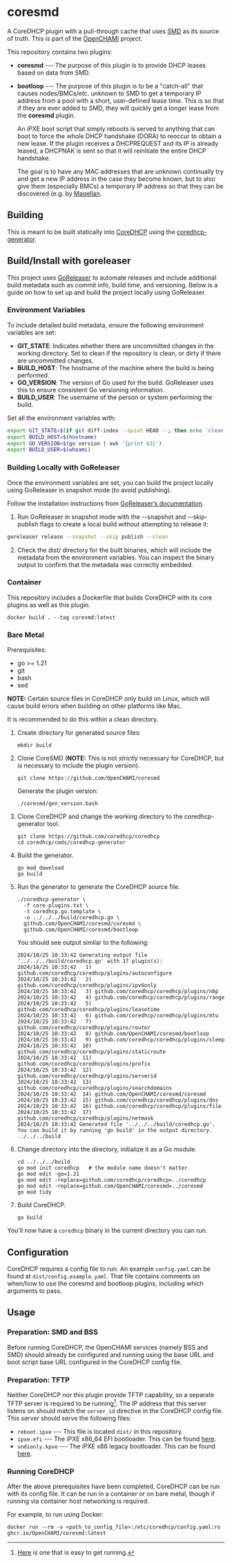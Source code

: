# coresmd

<!-- Text width is 80, only use spaces and use 4 spaces instead of tabs -->
<!-- vim: set et sta tw=80 ts=4 sw=4 sts=0: -->

A CoreDHCP plugin with a pull-through cache that uses
[SMD](https://github.com/OpenCHAMI/smd) as its source of truth. This is part of
the [OpenCHAMI](https://openchami.org) project.

This repository contains two plugins:

- **coresmd** --- The purpose of this plugin is to provide DHCP leases based on
  data from SMD.
- **bootloop** --- The purpose of this plugin is to be a "catch-all" that causes
  nodes/BMCs/etc. unknown to SMD to get a temporary IP address from a pool with
  a short, user-defined lease time. This is so that if they are ever added to
  SMD, they will quickly get a longer lease from the **coresmd** plugin.

  An iPXE boot script that simply reboots is served to anything that can boot to
  force the whole DHCP handshake (DORA) to reoccur to obtain a new lease. If the
  plugin receives a DHCPREQUEST and its IP is already leased, a DHCPNAK is sent
  so that it will reinitiate the entire DHCP handshake.

  The goal is to have any MAC addresses that are unknown continually try and get
  a new IP address in the case they become known, but to also give them
  (especially BMCs) a temporary IP address so that they can be discovered (e.g.
  by [Magellan](https://github.com/OpenCHAMI/magellan).

## Building

This is meant to be built statically into
[CoreDHCP](https://github.com/coredhcp/coredhcp) using the
[coredhcp-generator](https://github.com/coredhcp/coredhcp/blob/master/cmds/coredhcp-generator).


## Build/Install with goreleaser

This project uses [GoReleaser](https://goreleaser.com/) to automate releases and include additional build metadata such as commit info, build time, and versioning. Below is a guide on how to set up and build the project locally using GoReleaser.

### Environment Variables

To include detailed build metadata, ensure the following environment variables are set:

* __GIT_STATE__: Indicates whether there are uncommitted changes in the working directory. Set to clean if the repository is clean, or dirty if there are uncommitted changes.
* __BUILD_HOST__: The hostname of the machine where the build is being performed. 
* __GO_VERSION__: The version of Go used for the build. GoReleaser uses this to ensure consistent Go versioning information.
* __BUILD_USER__: The username of the person or system performing the build.

Set all the environment variables with:
```bash
export GIT_STATE=$(if git diff-index --quiet HEAD --; then echo 'clean'; else echo 'dirty'; fi)
export BUILD_HOST=$(hostname)
export GO_VERSION=$(go version | awk '{print $3}')
export BUILD_USER=$(whoami)
```

### Building Locally with GoReleaser

Once the environment variables are set, you can build the project locally using GoReleaser in snapshot mode (to avoid publishing).


Follow the installation instructions from [GoReleaser’s documentation](https://goreleaser.com/install/).

1. Run GoReleaser in snapshot mode with the --snapshot and --skip-publish flags to create a local build without attempting to release it:
  ```bash
  goreleaser release --snapshot --skip publish --clean
  ```
2.	Check the dist/ directory for the built binaries, which will include the metadata from the environment variables. You can inspect the binary output to confirm that the metadata was correctly embedded.


### Container

This repository includes a Dockerfile that builds CoreDHCP with its core plugins
as well as this plugin.

```
docker build . --tag coresmd:latest
```

### Bare Metal

Prerequisites:

- go >= 1.21
- git
- bash
- sed

**NOTE:** Certain source files in CoreDHCP only build on Linux, which will cause
build errors when building on other platforms like Mac.

It is recommended to do this within a clean directory.

1. Create directory for generated source files:

   ```
   mkdir build
   ```

1. Clone CoreSMD (**NOTE:** This is not *strictly* necessary for CoreDHCP, but
   *is* necessary to include the plugin version).

   ```
   git clone https://github.com/OpenCHAMI/coresmd
   ```

   Generate the plugin version:

   ```
   ./coresmd/gen_version.bash
   ```

1. Clone CoreDHCP and change the working directory to the coredhcp-generator
   tool.

   ```
   git clone https://github.com/coredhcp/coredhcp
   cd coredhcp/cmds/coredhcp-generator
   ```

1. Build the generator.

   ```
   go mod download
   go build
   ```

1. Run the generator to generate the CoreDHCP source file.

   ```
   ./coredhcp-generator \
     -f core-plugins.txt \
     -t coredhcp.go.template \
     -o ../../../build/coredhcp.go \
     github.com/OpenCHAMI/coresmd/coresmd \
     github.com/OpenCHAMI/coresmd/bootloop
   ```

   You should see output similar to the following:

   ```
   2024/10/25 10:33:42 Generating output file '../../../build/coredhcp.go' with 17 plugin(s):
   2024/10/25 10:33:42   1) github.com/coredhcp/coredhcp/plugins/autoconfigure
   2024/10/25 10:33:42   2) github.com/coredhcp/coredhcp/plugins/ipv6only
   2024/10/25 10:33:42   3) github.com/coredhcp/coredhcp/plugins/nbp
   2024/10/25 10:33:42   4) github.com/coredhcp/coredhcp/plugins/range
   2024/10/25 10:33:42   5) github.com/coredhcp/coredhcp/plugins/leasetime
   2024/10/25 10:33:42   6) github.com/coredhcp/coredhcp/plugins/mtu
   2024/10/25 10:33:42   7) github.com/coredhcp/coredhcp/plugins/router
   2024/10/25 10:33:42   8) github.com/OpenCHAMI/coresmd/bootloop
   2024/10/25 10:33:42   9) github.com/coredhcp/coredhcp/plugins/sleep
   2024/10/25 10:33:42  10) github.com/coredhcp/coredhcp/plugins/staticroute
   2024/10/25 10:33:42  11) github.com/coredhcp/coredhcp/plugins/prefix
   2024/10/25 10:33:42  12) github.com/coredhcp/coredhcp/plugins/serverid
   2024/10/25 10:33:42  13) github.com/coredhcp/coredhcp/plugins/searchdomains
   2024/10/25 10:33:42  14) github.com/OpenCHAMI/coresmd/coresmd
   2024/10/25 10:33:42  15) github.com/coredhcp/coredhcp/plugins/dns
   2024/10/25 10:33:42  16) github.com/coredhcp/coredhcp/plugins/file
   2024/10/25 10:33:42  17) github.com/coredhcp/coredhcp/plugins/netmask
   2024/10/25 10:33:42 Generated file '../../../build/coredhcp.go'. You can build it by running 'go build' in the output directory.
   ../../../build
   ```

1. Change directory into the directory, initialize it as a Go module.

   ```
   cd ../../../build
   go mod init coredhcp   # the module name doesn't matter
   go mod edit -go=1.21
   go mod edit -replace=github.com/coredhcp/coredhcp=../coredhcp
   go mod edit -replace=github.com/OpenCHAMI/coresmd=../coresmd
   go mod tidy
   ```

1. Build CoreDHCP.

   ```
   go build
   ```

You'll now have a `coredhcp` binary in the current directory you can run.

## Configuration

CoreDHCP requires a config file to run. An example `config.yaml` can be found at
`dist/config.example.yaml`. That file contains comments on when/how to use the
coresmd and bootloop plugins, including which arguments to pass.

## Usage

### Preparation: SMD and BSS

Before running CoreDHCP, the OpenCHAMI services (namely BSS and SMD) should
already be configured and running using the base URL and boot script base URL
configured in the CoreDHCP config file.

### Preparation: TFTP

Neither CoreDHCP nor this plugin provide TFTP capability, so a separate TFTP
server is required to be running[^tftp]. The IP address that this server listens
on should match the `server_id` directive in the CoreDHCP config file. This
server should serve the following files:

- `reboot.ipxe` --- This file is located `dist/` in this repository.
- `ipxe.efi` --- The iPXE x86\_64 EFI bootloader. This can be found
  [here](https://boot.ipxe.org/ipxe.efi).
- `undionly.kpxe` --- The iPXE x86 legacy bootloader. This can be found
  [here](https://boot.ipxe.org/undionly.kpxe).

[^tftp]: [Here](https://github.com/aguslr/docker-atftpd) is one that is easy to
    get running.

### Running CoreDHCP

After the above prerequisites have been completed, CoreDHCP can be run with its
config file. It can be run in a container or on bare metal, though if running
via container host networking is required.

For example, to run using Docker:

```
docker run --rm -v <path_to_config_file>:/etc/coredhcp/config.yaml:ro ghcr.io/OpenCHAMI/coresmd:latest
```
